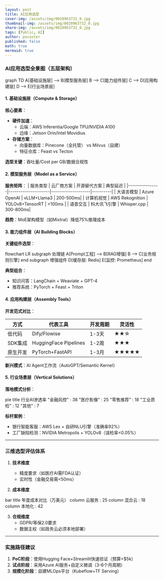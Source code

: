 ```yaml
---
layout: post
title: AI应用选型
cover-img: /assets/img/0028963732_0.jpg
thumbnail-img: /assets/img/0028963732_0.jpg
share-img: /assets/img/0028963732_0.jpg
tags: [Public, AI]
author: pocaster
published: false
math: true
mermaid: true   
---
```


### AI应用选型全景图（五层架构）

<div class="mermaid">
graph TD
    A[基础设施层] --> B[模型服务层]
    B --> C[能力组件层]
    C --> D[应用构建层]
    D --> E[行业场景层]
</div>

#### 1. 基础设施层（Compute & Storage）
**核心要素**：
- **硬件加速**：
  - 云端：AWS Inferentia/Google TPU/NVIDIA A100
  - 边缘：Jetson Orin/Intel Movidius
- **存储方案**：
  - 向量数据库：Pinecone（全托管） vs Milvus（自建）
  - 特征仓库：Feast vs Tecton

**选型关键**：吞吐量/Cost per GB/数据合规性

#### 2. 模型服务层（Model as a Service）
**服务矩阵**：
| 服务类型       | 云厂商方案          | 开源替代方案       | 典型延迟 |
|----------------|---------------------|--------------------|----------|
| 大语言模型     | Azure OpenAI        | vLLM+Llama3        | 200-500ms|
| 计算机视觉     | AWS Rekognition     | YOLOv8+TensorRT    | <100ms   |
| 语音交互       | 科大讯飞引擎        | Whisper.cpp        | 300-800ms|

**趋势**：MoE架构模型（如Mixtral）降低75%推理成本

#### 3. 能力组件层（AI Building Blocks）
**关键组件选型**：
<div class="mermaid">
flowchart LR
    subgraph 处理链
        A[Prompt工程] --> B[RAG增强]
        B --> C[业务规则引擎]
    end
    subgraph 增强组件
        D[缓存层: Redis] 
        E[监控: Prometheus]
    end
</div>

**典型组合**：
- 知识问答：LangChain + Weaviate + GPT-4
- 推荐系统：PyTorch + Feast + Triton

#### 4. 应用构建层（Assembly Tools）
**开发范式对比**：

| 方式         | 代表工具          | 开发周期 | 灵活性 |
|--------------|-------------------|----------|--------|
| 低代码       | Dify/Flowise      | 1-3天    | ★★☆    |
| SDK集成      | HuggingFace Pipelines | 1-2周  | ★★★    |
| 原生开发      | PyTorch+FastAPI   | 1-3月    | ★★★★★ |

**新兴模式**：AI Agent工作流（AutoGPT/Semantic Kernel）

#### 5. 行业场景层（Vertical Solutions）
**落地模式分析**：
<div class="mermaid">
pie
    title 行业AI渗透率
    "金融风控" : 38
    "医疗影像" : 25
    "零售推荐" : 18
    "工业质检" : 12
    "其他" : 7
</div>

**标杆案例**：
- 银行智能客服：AWS Lex + 自研NLU引擎（准确率92%）
- 工厂缺陷检测：NVIDIA Metropolis + YOLOv8（误检率<0.05%）

---

### 三维选型评估体系
1. **技术维度**
   - 精度要求（如医疗AI需FDA认证）
   - 实时性（金融交易需<50ms）

2. **成本维度**
<div class="mermaid">
   bar
       title 年度成本对比（万美元）
       column 云服务 : 25
       column 混合云 : 18
       column 本地化 : 42
   </div>

3. **合规维度**
   - GDPR/等保2.0要求
   - 数据主权（如政务云必须本地部署）

---

### 实施路径建议
1. **PoC阶段**：使用Hugging Face+Streamlit快速验证（预算<$5k）
2. **试点阶段**：采用Azure AI服务+自定义微调（3-6个月周期）
3. **规模化阶段**：自建MLOps平台（Kubeflow+TF Serving）
